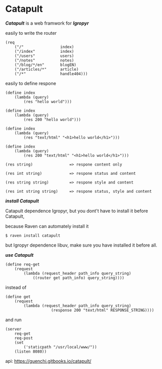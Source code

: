 # Catapult

***Catapult*** is a web framwork for ***Igropyr***

easily to write the router

```
(req
    ("/"                index)
    ("/index"           index)
    ("/users"           users)
    ("/notes"           notes)
    ("/blog/*/en"       blogEN)
    ("/articles/*"      article)
    ("/*"               handle404)))
```

easily to define respone

```
(define index
    (lambda (query)
        (res "hello world")))

(define index
    (lambda (query)
        (res 200 "hello world")))

(define index
    (lambda (query)
        (res "text/html" "<h1>hello world</h1>")))
        
(define index
    (lambda (query)
        (res 200 "text/html" "<h1>hello world</h1>")))
```


```
(res string)                => respone content only

(res int string)            => respone status and content

(res string string)         => respone style and content

(res int string string)     => respone status, style and content
```

***install Catapult***

Catapult dependence Igropyr, but you dont't have to install it before Catapult,

because Raven can automately install it

`$ raven install catapult`

but Igropyr dependence libuv, make sure you have installed it before all.

***use Catapult***

```
(define req-get
    (request
        (lambda (request_header path_info query_string)
            ((router get path_info) query_string))))
```

instead of

```
(define get
    (request
        (lambda (request_header path_info query_string)
                    (response 200 "text/html" RESPONSE_STRING))))
```

and run

```
(server
    req-get
    req-post
    (set 
        ('staticpath "/usr/local/www/"))
    (listen 8080))
```

api: https://guenchi.gitbooks.io/catapult/

